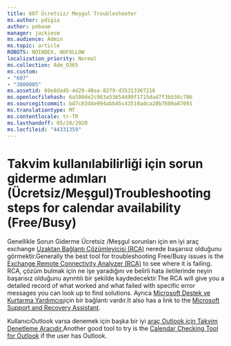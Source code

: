 ```yaml
---
title: 607 Ücretsiz/ Meşgul Troubleshooter
ms.author: pdigia
author: pebaum
manager: jackiesm
ms.audience: Admin
ms.topic: article
ROBOTS: NOINDEX, NOFOLLOW
localization_priority: Normal
ms.collection: Adm_O365
ms.custom:
- "607"
- "3800005"
ms.assetid: 69e8da45-4d29-48ea-8279-d35313367216
ms.openlocfilehash: 6a580de2c963a53654499f1715dad7f3bb36c706
ms.sourcegitcommit: bd7c03d4e994abb45c43510adca20b7600a87091
ms.translationtype: MT
ms.contentlocale: tr-TR
ms.lasthandoff: 05/20/2020
ms.locfileid: "44331359"
---
```

# <a name="troubleshooting-steps-for-calendar-availability-freebusy"></a><span data-ttu-id="89616-102">Takvim kullanılabilirliği için sorun giderme adımları (Ücretsiz/Meşgul)</span><span class="sxs-lookup"><span data-stu-id="89616-102">Troubleshooting steps for calendar availability (Free/Busy)</span></span>

<span data-ttu-id="89616-103">Genellikle Sorun Giderme Ücretsiz /Meşgul sorunları için en iyi araç exchange [Uzaktan Bağlantı Çözümleyicisi (RCA)](https://testconnectivity.microsoft.com/Default.aspx?testId=freeBusy) nerede başarısız olduğunu görmektir.</span><span class="sxs-lookup"><span data-stu-id="89616-103">Generally the best tool for troubleshooting Free/Busy issues is the [Exchange Remote Connectivity Analyzer (RCA)](https://testconnectivity.microsoft.com/Default.aspx?testId=freeBusy) to see where it is failing.</span></span> <span data-ttu-id="89616-104">RCA, çözüm bulmak için ne işe yaradığını ve belirli hata iletilerinde neyin başarısız olduğunu ayrıntılı bir şekilde kaydedecektir.</span><span class="sxs-lookup"><span data-stu-id="89616-104">The RCA will give you a detailed record of what worked and what failed with specific error messages you can look up to find solutions.</span></span> <span data-ttu-id="89616-105">Ayrıca [Microsoft Destek ve Kurtarma Yardımcısı](https://diagnostics.office.com/)için bir bağlantı vardır.</span><span class="sxs-lookup"><span data-stu-id="89616-105">It also has a link to the [Microsoft Support and Recovery Assistant](https://diagnostics.office.com/).</span></span>

<span data-ttu-id="89616-106">KullanıcıOutlook varsa denemek için başka bir iyi [araç Outlook için Takvim Denetleme Aracıdır.](https://www.microsoft.com/download/details.aspx?id=28786)</span><span class="sxs-lookup"><span data-stu-id="89616-106">Another good tool to try is the [Calendar Checking Tool for Outlook](https://www.microsoft.com/download/details.aspx?id=28786) if the user has Outlook.</span></span>
